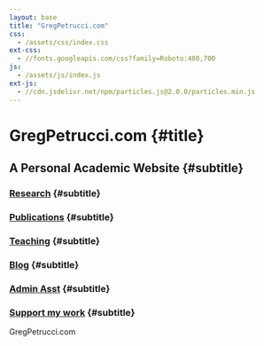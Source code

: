 ```yaml
---
layout: base
title: "GregPetrucci.com"
css:
  - /assets/css/index.css
ext-css:
  - //fonts.googleapis.com/css?family=Roboto:400,700
js:
  - /assets/js/index.js
ext-js:
  - //cdn.jsdelivr.net/npm/particles.js@2.0.0/particles.min.js
---
```


<div id="header" class="cut1" markdown="1">

<div id="header-inner" markdown="1">

# GregPetrucci.com {#title}

## A Personal Academic Website {#subtitle}

### [Research](https://gregpetrucci.com/research/) {#subtitle}

### [Publications](https://gregpetrucci.com/pubs/) {#subtitle}

### [Teaching](https://gregpetrucci.com/teaching/) {#subtitle}

### [Blog](https://gregpetrucci.com/blog/) {#subtitle}

### [Admin Asst](https://fantastical.app/gpetrucci/admin-asst) {#subtitle}

### [Support my work](https://gregpetrucci.com/support/) {#subtitle}


<div id="cta-out" class="page-section">
  <div id="cta">
    <div class="section-title">GregPetrucci.com</div><br/>
  </div>
  
</div>

</div>
